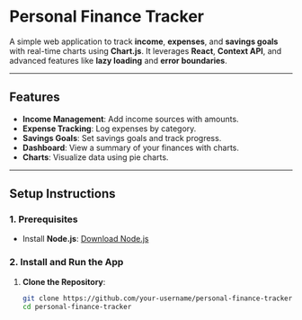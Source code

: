 # Personal Finance Tracker

A simple web application to track **income**, **expenses**, and **savings goals** with real-time charts using **Chart.js**. It leverages **React**, **Context API**, and advanced features like **lazy loading** and **error boundaries**.

---

## **Features**

- **Income Management**: Add income sources with amounts.
- **Expense Tracking**: Log expenses by category.
- **Savings Goals**: Set savings goals and track progress.
- **Dashboard**: View a summary of your finances with charts.
- **Charts**: Visualize data using pie charts.

---

## **Setup Instructions**

### **1. Prerequisites**

- Install **Node.js**: [Download Node.js](https://nodejs.org)

### **2. Install and Run the App**

1. **Clone the Repository**:
   ```bash
   git clone https://github.com/your-username/personal-finance-tracker.git
   cd personal-finance-tracker
   ```
